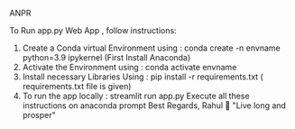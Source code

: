  ANPR
 
 To Run app.py Web App , follow instructions:
 1. Create a Conda virtual Environment using : conda create -n envname python=3.9 ipykernel (First Install Anaconda)
 2. Activate the Environment using : conda activate envname
 3. Install necessary Libraries Using : pip install -r requirements.txt ( requirements.txt file is given)
 4. To run the app locally : streamlit run app.py
 Execute all these instructions on anaconda prompt
 Best Regards, Rahul 
 🖖 "Live long and prosper"
